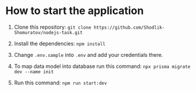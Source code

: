 # How to start the application

1. Clone this repository:
   `git clone https://github.com/Shodlik-Shomuratov/nodejs-task.git`

2. Install the dependencies:
   `npm install`

3. Change `.env.sample` into `.env` and add your credentials there.

4. To map data model into database run this command:
   `npx prisma migrate dev --name init`

5. Run this command:
   `npm run start:dev`
